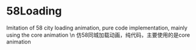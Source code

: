 # 58Loading
Imitation of 58 city loading animation, pure code implementation, mainly using the core animation \n
仿58同城加载动画，纯代码，主要使用的是core animation